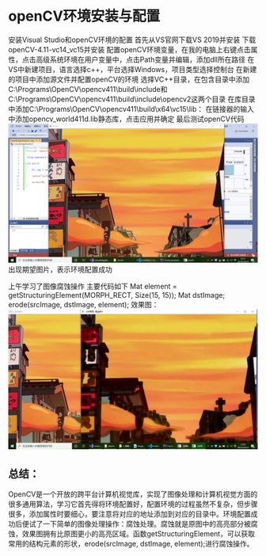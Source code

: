 # openCV环境安装与配置
安装Visual Studio和openCV环境的配置
首先从VS官网下载VS 2019并安装
下载openCV-4.11-vc14_vc15并安装
配置openCV环境变量，在我的电脑上右键点击属性，点击高级系统环境在用户变量中，点击Path变量并编辑，添加dll所在路径
在VS中新建项目，语言选择c++，平台选择Windows，项目类型选择控制台
在新建的项目中添加源文件并配置openCV的环境 
选择VC++目录，在包含目录中添加C:\Programs\OpenCV\opencv411\build\include和C:\Programs\OpenCV\opencv411\build\include\opencv2这两个目录
在库目录中添加C:\Programs\OpenCV\opencv411\build\x64\vc15\lib：
在链接器的输入中添加opencv_world411d.lib静态库，点击应用并确定
最后测试openCV代码
![](捕获.jpg)
出现期望图片，表示环境配置成功

上午学习了图像腐蚀操作
主要代码如下
Mat element = getStructuringElement(MORPH_RECT, Size(15, 15));
	Mat dstImage;
	erode(srcImage, dstImage, element);
 效果图：
 ![](001.jpg)
 
 ## 总结：
 OpenCV是一个开放的跨平台计算机视觉库，实现了图像处理和计算机视觉方面的很多通用算法，学习它首先得将环境配置好，配置环境的过程虽然不复杂，但步骤很多，添加属性时要细心，要注意将对应的地址添加到对应的目录中。环境配置成功后便试了一下简单的图像处理操作：腐蚀处理。腐蚀就是原图中的高亮部分被腐蚀，效果图拥有比原图更小的高亮区域。函数getStructuringElement，可以获取常用的结构元素的形状，erode(srcImage, dstImage, element);进行腐蚀操作。